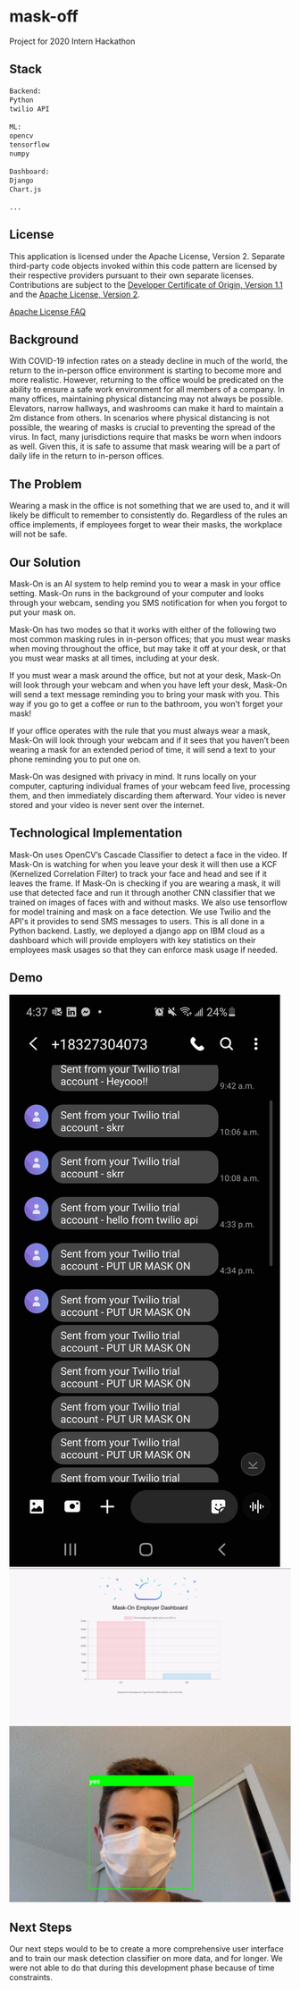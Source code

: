 # mask-off
Project for 2020 Intern Hackathon

## Stack
```
Backend:
Python
twilio API

ML:
opencv
tensorflow
numpy

Dashboard:
Django
Chart.js

...
```

## License

This application is licensed under the Apache License, Version 2. Separate third-party code objects invoked within this code pattern are licensed by their respective providers pursuant to their own separate licenses. Contributions are subject to the [Developer Certificate of Origin, Version 1.1](https://developercertificate.org/) and the [Apache License, Version 2](https://www.apache.org/licenses/LICENSE-2.0.txt).

[Apache License FAQ](https://www.apache.org/foundation/license-faq.html#WhatDoesItMEAN)


## Background

With COVID-19 infection rates on a steady decline in much of the world, the return to the in-person office environment is starting to become more and more realistic. However, returning to the office would be predicated on the ability to ensure a safe work environment for all members of a company. In many offices, maintaining physical distancing may not always be possible. Elevators, narrow hallways, and washrooms can make it hard to maintain a 2m distance from others. In scenarios where physical distancing is not possible, the wearing of masks is crucial to preventing the spread of the virus. In fact, many jurisdictions require that masks be worn when indoors as well. Given this, it is safe to assume that mask wearing will be a part of daily life in the return to in-person offices. 

## The Problem

Wearing a mask in the office is not something that we are used to, and it will likely be difficult to remember to consistently do. Regardless of the rules an office implements, if employees forget to wear their masks, the workplace will not be safe. 

## Our Solution

Mask-On is an AI system to help remind you to wear a mask in your office setting. Mask-On runs in the background of your computer and looks through your webcam, sending you SMS notification for when you forgot to put your mask on. 

Mask-On has two modes so that it works with either of the following two most common masking rules in in-person offices; that you must wear masks when moving throughout the office, but may take it off at your desk, or that you must wear masks at all times, including at your desk. 

If you must wear a mask around the office, but not at your desk, Mask-On will look through your webcam and when you have left your desk, Mask-On will send a text message reminding you to bring your mask with you. This way if you go to get a coffee or run to the bathroom, you won’t forget your mask!

If your office operates with the rule that you must always wear a mask, Mask-On will look through your webcam and if it sees that you haven’t been wearing a mask for an extended period of time, it will send a text to your phone reminding you to put one on.

Mask-On was designed with privacy in mind. It runs locally on your computer, capturing individual frames of your webcam feed live, processing them, and then immediately discarding them afterward. Your video is never stored and your video is never sent over the internet. 

## Technological Implementation 

Mask-On uses OpenCV’s Cascade Classifier to detect a face in the video. If Mask-On is watching for when you leave your desk it will then use a KCF (Kernelized Correlation Filter) to track your face and head and see if it leaves the frame. If Mask-On is checking if you are wearing a mask, it will use that detected face and run it through another CNN classifier that we trained on images of faces with and without masks. We also use tensorflow for model training and mask on a face detection. We use Twilio and the API's it provides to send SMS messages to users. This is all done in a Python backend. Lastly, we deployed a django app on IBM cloud as a dashboard which will provide employers with key statistics on their employees mask usages so that they can enforce mask usage if needed.

## Demo
![Screenshot](assets/message.jpg)
![Screenshot](assets/dashboard.png)
![Screenshot](assets/mask_detector.png)

## Next Steps

Our next steps would to be to create a more comprehensive user interface and to train our mask detection classifier on more data, and for longer. We were not able to do that during this development phase because of time constraints.
